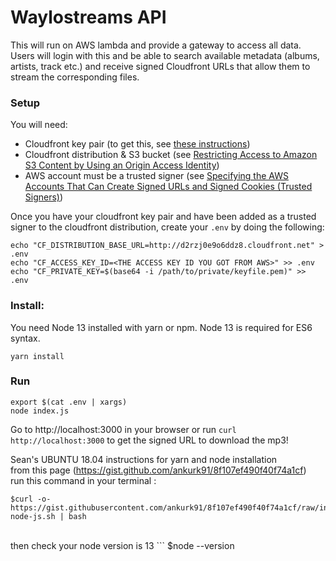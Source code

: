 # Waylostreams API

This will run on AWS lambda and provide a gateway to access all data. Users will login with this and be able to search available metadata (albums, artists, track etc.) and receive signed Cloudfront URLs that allow them to stream the corresponding files.

### Setup

You will need:
- Cloudfront key pair (to get this, see [these instructions](https://docs.aws.amazon.com/AmazonCloudFront/latest/DeveloperGuide/private-content-trusted-signers.html#private-content-creating-cloudfront-key-pairs))
- Cloudfront distribution & S3 bucket (see [Restricting Access to Amazon S3 Content by Using an Origin Access Identity](https://docs.aws.amazon.com/AmazonCloudFront/latest/DeveloperGuide/private-content-restricting-access-to-s3.html))
- AWS account must be a trusted signer (see [Specifying the AWS Accounts That Can Create Signed URLs and Signed Cookies (Trusted Signers)](https://docs.aws.amazon.com/AmazonCloudFront/latest/DeveloperGuide/private-content-trusted-signers.html#private-content-adding-trusted-signers))


Once you have your cloudfront key pair and have been added as a trusted signer to the cloudfront distribution, create your `.env` by doing the following:
```
echo "CF_DISTRIBUTION_BASE_URL=http://d2rzj0e9o6ddz8.cloudfront.net" > .env
echo "CF_ACCESS_KEY_ID=<THE ACCESS KEY ID YOU GOT FROM AWS>" >> .env
echo "CF_PRIVATE_KEY=$(base64 -i /path/to/private/keyfile.pem)" >> .env
```

### Install:
You need Node 13 installed with yarn or npm. Node 13 is required for ES6 syntax.
```
yarn install
```

### Run
```
export $(cat .env | xargs)
node index.js
```
Go to http://localhost:3000 in your browser or run `curl http://localhost:3000` to get the signed URL to download the mp3!



Sean's UBUNTU 18.04 instructions for yarn and node installation <br/>
from this page (https://gist.github.com/ankurk91/8f107ef490f40f74a1cf) <br/>
run this command in your terminal  : <br/>
```
$curl -o- https://gist.githubusercontent.com/ankurk91/8f107ef490f40f74a1cf/raw/install-node-js.sh | bash
```
<br/>
then check your node version is 13 
```
$node --version


